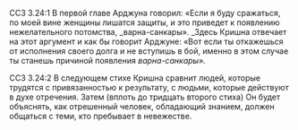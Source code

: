 ССЗ 3.24:1	В первой главе Арджуна говорил: «Если я буду сражаться, по моей вине женщины лишатся защиты, и это приведет к появлению нежелательного потомства, _варна-санкары». _Здесь Кришна отвечает на этот аргумент и как бы говорит Арджуне: «Вот если ты откажешься от исполнения своего долга и не вступишь в бой, именно в этом случае ты станешь причиной появления _варна-санкары»._

ССЗ 3.24:2	В следующем стихе Кришна сравнит людей, которые трудятся с привязанностью к результату, с людьми, которые действуют в духе отречения. Затем (вплоть до тридцать второго стиха) Он будет объяснять, как отрешенный человек, обладающий знанием, должен общаться с теми, кто пребывает в невежестве.
